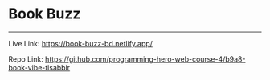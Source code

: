 <h1>Book Buzz</h1>
<hr/>

Live Link: https://book-buzz-bd.netlify.app/

Repo Link: https://github.com/programming-hero-web-course-4/b9a8-book-vibe-tisabbir

